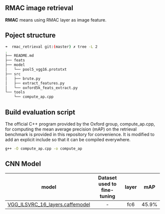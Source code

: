 ## RMAC image retrieval

**RMAC** means using RMAC layer as image feature.

## Poject structure

```sh
➜  rmac_retrieval git:(master) ✗ tree -L 2
.
├── README.md
├── feats
├── model
│   └── pool5_vgg16.prototxt
├── src
│   ├── brute.py
│   ├── extract_features.py
│   └── oxford5k_feats_extract.py
└── tools
    └── compute_ap.cpp
```

## Build evaluation script

The official C++ program provided by the Oxford group, compute_ap.cpp, for computing the mean average precision (mAP) on the retrieval benchmark is provided in this repository for convenience. It is modified to add an explicit include so that it can be compiled everywhere.

```sh
g++ -O compute_ap.cpp -o compute_ap
```

## CNN Model

model | Dataset used to fine-tuning | layer | mAP
:---:|:---:|:---:|:---:|
[VGG_ILSVRC_16_layers.caffemodel](http://www.robots.ox.ac.uk/~vgg/software/very_deep/caffe/VGG_ILSVRC_16_layers.caffemodel) | - | fc6 | 45.9%
